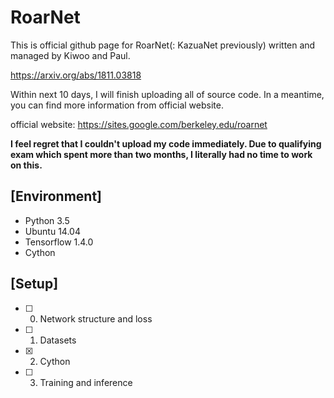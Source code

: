 # RoarNet

This is official github page for RoarNet(: KazuaNet previously) written and managed by Kiwoo and Paul.

https://arxiv.org/abs/1811.03818

Within next 10 days, I will finish uploading all of source code.
In a meantime, you can find more information from official website.

official website: https://sites.google.com/berkeley.edu/roarnet


**I feel regret that I couldn't upload my code immediately.
Due to qualifying exam which spent more than two months, I literally had no time to work on this.** 

## [Environment]

- Python 3.5
- Ubuntu 14.04
- Tensorflow 1.4.0
- Cython

## [Setup]

- [ ] 0. Network structure and loss
- [ ] 1. Datasets
- [x] 2. Cython
- [ ] 3. Training and inference


